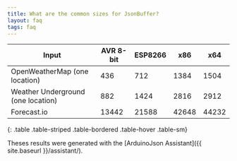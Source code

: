 ```yaml
---
title: What are the common sizes for JsonBuffer?
layout: faq
tags: faq
---
```


| Input                              | AVR 8-bit | ESP8266 | x86   | x64   |
| ---------------------------------- | --------- | ------- | ----- | ----- |
| OpenWeatherMap (one location)      | 436       | 712     | 1384  | 1504  |
| Weather Underground (one location) | 882       | 1424    | 2816  | 2912  |
| Forecast.io                        | 13442     | 21588   | 42648 | 44232 |
{: .table .table-striped .table-bordered .table-hover .table-sm}

Theses results were generated with the [ArduinoJson Assistant]({{ site.baseurl }}/assistant/).
